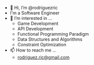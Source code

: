 - 👋 Hi, I’m @rodriguezric
- I'm a Software Engineer
- 👀 I’m interested in ...
  * Game Development
  * API Development
  * Functional Programming Paradigm
  * Data Structures and Algorithms
  * Constraint Optimization
- 📫 How to reach me ...
  * rodriguez.ric@gmail.com
